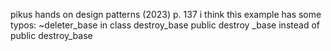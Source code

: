 pikus hands on design patterns (2023)
p. 137
i think this example has some typos:
~deleter_base in class destroy_base
public destroy _base instead of public destroy_base
